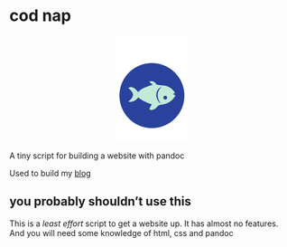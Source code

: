 # cod nap

<p align="center">
<img src="image.png"/>
</p>

A tiny script for building a website
with pandoc

Used to build my [blog](https://www.michaelbuckleywriter.com/)

## you probably shouldn’t use this

This is a *least effort* script to get a website up. It has almost no
features. And you will need some knowledge of html, css and pandoc
